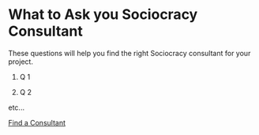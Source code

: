 # What to Ask you Sociocracy Consultant

These questions will help you find the right Sociocracy consultant for your project.

1. Q 1

2. Q 2 

etc...

[Find a Consultant](/resources/sociocracy-consulting-services/)